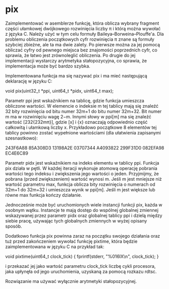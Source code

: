 # pix
Zaimplementować w asemblerze funkcję, która oblicza wybrany fragment części ułamkowej dwójkowego rozwinięcia liczby π i którą można wywołać z języka C. Należy użyć w tym celu formuły Baileya–Borweina–Plouffe'a. Dla problemu obliczenia początkowych cyfr rozwinięcia π znane są formuły szybciej zbieżne, ale ta ma dwie zalety. Po pierwsze można za jej pomocą obliczać cyfry od pewnego miejsca bez znajomości poprzednich cyfr, co sprawia, że łatwo jest zrównoleglić obliczenia. Po drugie do jej implementacji wystarczy arytmetyka stałopozycyjna, co sprawia, że implementacja może być bardzo szybka.

Implementowana funkcja ma się nazywać pix i ma mieć następującą deklarację w języku C:

void pix(uint32_t *ppi, uint64_t *pidx, uint64_t max);

Parametr ppi jest wskaźnikiem na tablicę, gdzie funkcja umieszcza obliczone wartości. W elemencie o indeksie m tej tablicy mają się znaleźć 32 bity rozwinięcia od bitu numer 32m+1 do bitu numer 32m+32. Bit numer m ma w rozwinięciu wagę 2−m. Innymi słowy w ppi[m] ma się znaleźć wartość [232{232mπ}], gdzie [x] i {x} oznaczają odpowiednio część całkowitą i ułamkową liczby x. Przykładowo początkowe 8 elementów tej tablicy powinno zostać wypełnione wartościami (dla ułatwienia zapisanymi szesnastkowo):

243F6A88
85A308D3
13198A2E
03707344
A4093822
299F31D0
082EFA98
EC4E6C89

Parametr pidx jest wskaźnikiem na indeks elementu w tablicy ppi. Funkcja pix działa w pętli. W każdej iteracji wykonuje atomową operację pobrania wartości tego indeksu i zwiększenia jego wartości o jeden. Przyjmijmy, że pobrana (przed zwiększeniem) wartość wynosi m. Jeśli m jest mniejsze niż wartość parametru max, funkcja oblicza bity rozwinięcia o numerach od 32m+1 do 32m+32 i umieszcza wynik w ppi[m]. Jeśli m jest większe lub równe max funkcja kończy działanie.

Jednocześnie może być uruchomionych wiele instancji funkcji pix, każda w osobnym wątku. Instancje te mają dostęp do wspólnej globalnej zmiennej wskazywanej przez parametr pidx oraz globalnej tablicy ppi i dzielą między siebie pracę, używając tych globalnych zmiennych w wyżej opisany sposób.

Dodatkowo funkcja pix powinna zaraz na początku swojego działania oraz tuż przed zakończeniem wywołać funkcję pixtime, która będzie zaimplementowana w języku C na przykład tak:

void pixtime(uint64_t clock_tick) {
  fprintf(stderr, "%016lX\n", clock_tick);
}

i przekazać jej jako wartość parametru clock_tick liczbę cykli procesora, jaka upłynęła od jego uruchomienia, uzyskaną za pomocą rozkazu rdtsc.

Rozwiązanie ma używać wyłącznie arytmetyki stałopozycyjnej.

